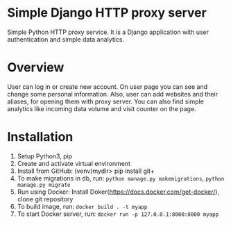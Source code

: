 # Simple Django HTTP proxy server

Simple Python HTTP proxy service. It is a Django application with user authentication and simple data analytics.

# Overview

User can log in or create new account. On user page you can see and change some personal information.
Also, user can add websites and their aliases, for opening them with proxy server. 
You can also find simple analytics like incoming data volume and visit counter on the page.

# Installation

1. Setup Python3, pip 
2. Create and activate virtual environment
3. Install from GitHub: (venv)mydir> pip install git+
4. To make migrations in db, run: `python manage.py makemigrations`, `python manage.py migrate`
5. Run using Docker: Install Doker(https://docs.docker.com/get-docker/), clone git repository
6. To build image, run: `docker build . -t myapp`
7. To start  Docker server, run: `docker run -p 127.0.0.1:8000:8000 myapp`

